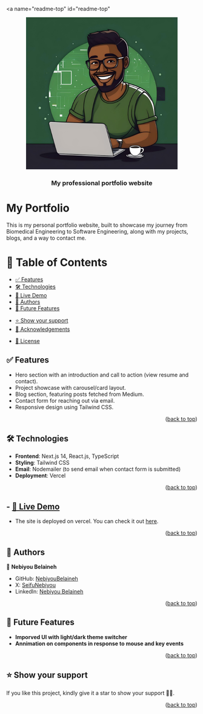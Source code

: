 <a name="readme-top" id="readme-top"</a>

<div align="center">
  <!-- You are encouraged to replace this logo with your own! Otherwise you can also remove it. -->
  <img src="public/images/annimated-coder.jpg" alt="logo" width="400"  height="auto" />
  <br/>

  <h3><b>My professional portfolio website</b></h3>

</div>

# My Portfolio

This is my personal portfolio website, built to showcase my journey from Biomedical Engineering to Software Engineering, along with my projects, blogs, and a way to contact me. 


<!-- TABLE OF CONTENTS -->

# 📗 Table of Contents

- [✅ Features](#features)
- [🛠️ Technologies](#technologies)
- [🚀 Live Demo](#live-demo)
- [👥 Authors](#authors)
- [🔭 Future Features](#future-features)
<!-- - [🤝 Contributing](#contributing) -->
- [⭐️ Show your support](#support)
- [🙏 Acknowledgements](#acknowledgements)
<!-- - [❓ FAQ (OPTIONAL)](#faq) -->
- [📝 License](#license)

## ✅ Features

- Hero section with an introduction and call to action (view resume and contact).
- Project showcase with carousel/card layout.
- Blog section, featuring posts fetched from Medium.
- Contact form for reaching out via email.
- Responsive design using Tailwind CSS.

<p align="right">(<a href="#readme-top">back to top</a>)</p>


## 🛠️ Technologies

- **Frontend**: Next.js 14, React.js, TypeScript
- **Styling**: Tailwind CSS
- **Email**: Nodemailer (to send email when contact form is submitted)
- **Deployment**: Vercel

<p align="right">(<a href="#readme-top">back to top</a>)</p>



## - [🚀 Live Demo](#live-demo)

- The site is deployed on vercel. You can check it out [here](https://my-portfolio-v1-woad.vercel.app/).

<p align="right">(<a href="#readme-top">back to top</a>)</p>

<!-- AUTHORS -->

## 👥 Authors <a name="authors"></a>

👤 **Nebiyou Belaineh**

- GitHub: [NebiyouBelaineh](https://github.com/NebiyouBelaineh)
- X: [SeifuNebiyou](https://twitter.com/SeifuNebiyou)
- LinkedIn: [Nebiyou Belaineh](https://https://www.linkedin.com/in/nebiyou-belaineh-2a683415b/)

<p align="right">(<a href="#readme-top">back to top</a>)</p>

<!-- FUTURE FEATURES -->

## 🔭 Future Features <a name="future-features"></a>

- **Imporved UI with light/dark theme switcher**
- **Annimation on components in response to mouse and key events**

<p align="right">(<a href="#readme-top">back to top</a>)</p>

<!-- SUPPORT -->

## ⭐️ Show your support <a name="support"></a>

If you like this project, kindly give it a star to show your support 🙏🏾. 

<p align="right">(<a href="#readme-top">back to top</a>)</p>
